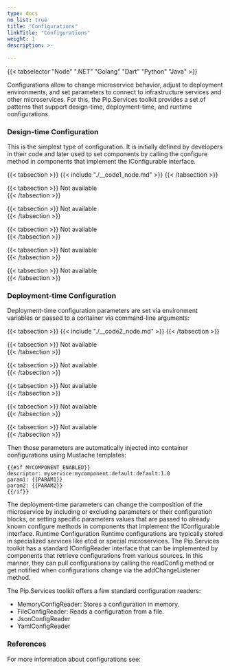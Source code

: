 ```yaml
---
type: docs
no_list: true
title: "Configurations"
linkTitle: "Configurations"
weight: 1
description: >-
     
---
```


{{< tabselector "Node" ".NET" "Golang" "Dart" "Python" "Java" >}}

Configurations allow to change microservice behavior, adjust to deployment environments, and set parameters to connect to infrastructure services and other microservices. For this, the Pip.Services toolkit provides a set of patterns that support design-time, deployment-time, and runtime configurations. 

### Design-time Configuration

This is the simplest type of configuration. It is initially defined by developers in their code and later used to set components by calling the configure method in components that implement the IConfigurable interface.

{{< tabsection >}}
  {{< include "./__code1_node.md" >}} 
{{< /tabsection >}}

{{< tabsection >}}
  Not available  
{{< /tabsection >}}

{{< tabsection >}}
  Not available  
{{< /tabsection >}}

{{< tabsection >}}
  Not available  
{{< /tabsection >}}

{{< tabsection >}}
  Not available  
{{< /tabsection >}}

{{< tabsection >}}
  Not available  
{{< /tabsection >}}

### Deployment-time Configuration

Deployment-time configuration parameters are set via environment variables or passed to a container via command-line arguments:


{{< tabsection >}}
  {{< include "./__code2_node.md" >}} 
{{< /tabsection >}}

{{< tabsection >}}
  Not available  
{{< /tabsection >}}

{{< tabsection >}}
  Not available  
{{< /tabsection >}}

{{< tabsection >}}
  Not available  
{{< /tabsection >}}

{{< tabsection >}}
  Not available  
{{< /tabsection >}}

{{< tabsection >}}
  Not available  
{{< /tabsection >}}

Then those parameters are automatically injected into container configurations using Mustache templates:

```
{{#if MYCOMPONENT_ENABLED}}
descriptor: myservice:mycomponent:default:default:1.0
param1: {{PARAM1}}
param2: {{PARAM2}}
{{/if}}
```
The deployment-time parameters can change the composition of the microservice by including or excluding parameters or their configuration blocks, or setting specific parameters values that are passed to already known configure methods in components that implement the IConfigurable interface.
Runtime Configuration
Runtime configurations are typically stored in specialized services like etcd or special microservices. The Pip.Services toolkit has a standard IConfigReader interface that can be implemented by components that retrieve configurations from various sources. In this manner, they can pull configurations by calling the readConfig method or get notified when configurations change via the addChangeListener method.

The Pip.Services toolkit offers a few standard configuration readers:

- MemoryConfigReader: Stores a configuration in memory.
- FileConfigReader: Reads a configuration from a file.
- JsonConfigReader
- YamlConfigReader

### References

For more information about configurations see:


